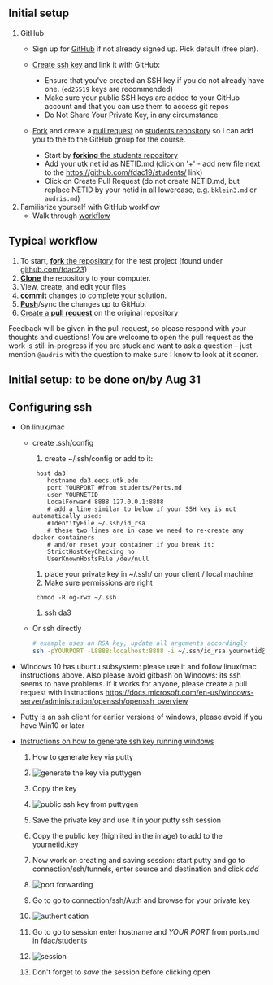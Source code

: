 ## Initial setup

1. GitHub
   * Sign up for [GitHub](https://github.com/) if not already signed
     up. Pick default (free plan).
   * [Create ssh key](https://help.github.com/articles/generating-ssh-keys/) and link it with GitHub:
     - Ensure that you've created an SSH key if you do not already have one. (`ed25519` keys are recommended)
     - Make sure your public SSH keys are added to your GitHub account and that you can use them to access git repos
     - Do Not Share Your Private Key, in any circumstance
   * [Fork](https://help.github.com/articles/fork-a-repo/) and create a [pull request](https://help.github.com/articles/using-pull-requests/) on [students repository](https://github.com/fdac23/students) so I
      can add you to the to the GitHub group for the course.
      
     - Start by [**forking** the students repository](https://github.com/fdac23/students)
     - Add your utk net id as NETID.md (click on '+' - add 
               new file next to the https://github.com/fdac19/students/ link)
     - Click on Create Pull Request (do not create NETID.md, but replace NETID by your netid in all lowercase, e.g. `bklein3.md` or `audris.md`)
1. Familiarize yourself with GitHub workflow
   * Walk through [workflow](#workflow) 
    
## Typical workflow
1. To start, [**fork** the repository][forking] for the test project (found under [github.com/fdac23](https://github.com/fdac23))
1. [**Clone**][ref-clone] the repository to your computer.
1. View, create, and edit your files
1. [**commit**][ref-commit] changes to complete your solution.
1. [**Push**][ref-push]/sync the changes up to GitHub.
1. [Create a **pull request**][pull-request] on the original repository


Feedback will be given in the pull request, so please respond with
your thoughts and questions!  You are welcome to open the pull
request as the work is still in-progress if you are stuck and want
to ask a question – just mention `@audris` with the question to make
sure I know to look at it sooner.

## Initial setup: to be done on/by Aug 31

## Configuring ssh 
  * On linux/mac
     * create .ssh/config
    	1. create ~/.ssh/config or add to it:
        ```ssh
         host da3
            hostname da3.eecs.utk.edu
            port YOURPORT #from students/Ports.md
            user YOURNETID
            LocalForward 8888 127.0.0.1:8888
            # add a line similar to below if your SSH key is not automatically used:
            #IdentityFile ~/.ssh/id_rsa
            # these two lines are in case we need to re-create any docker containers
            # and/or reset your container if you break it:
            StrictHostKeyChecking no
            UserKnownHostsFile /dev/null
         ```

        1. place your private key in ~/.ssh/ on your client / local machine
        1. Make sure permissions are right
         ```
          chmod -R og-rwx ~/.ssh
         ```
        1. ssh da3
    * Or ssh directly 
      ```bash
      # example uses an RSA key, update all arguments accordingly
      ssh -pYOURPORT -L8888:localhost:8888 -i ~/.ssh/id_rsa yournetid@da3.eecs.utk.edu
      ```
  * Windows 10 has ubuntu subsystem: please use it and follow
  linux/mac instructions above. Also please avoid gitbash on Windows: its
  ssh seems to have problems. If it works for anyone, please create a
  pull request with instructions
https://docs.microsoft.com/en-us/windows-server/administration/openssh/openssh_overview


  * Putty is an ssh client for earlier versions of windows, please avoid if you have Win10 or later
  * [Instructions on how to generate ssh key running windows](https://docs.joyent.com/public-cloud/getting-started/ssh-keys/generating-an-ssh-key-manually/manually-generating-your-ssh-key-in-windows) 

       1. How to generate key via putty
       1. ![generate the key via puttygen](https://github.com/fdac21/news/blob/master/PuttyGen.png "generate new key puttygen")

       1. Copy the key
       1. ![public ssh key from puttygen](https://github.com/fdac21/news/blob/master/puttykey.png "public ssh key from puttygen")

       1. Save the private key and use it in your putty ssh session
       1. Copy the public key (highlited in the image) to add to the yournetid.key 
       1. Now work on creating and saving session: start putty and go to connection/ssh/tunnels, enter source and destination and click *add*
       1. ![port forwarding](https://github.com/fdac21/news/blob/master/puttyport.png "select port forwarding")

       1. Go to  go to connection/ssh/Auth and browse for your private key
       1. ![authentication](https://github.com/fdac21/news/blob/master/puttyauth.png "select secret key that was saved above")
       1. Go to  go to session enter hostname and *YOUR PORT* from ports.md in fdac/students
       1. ![session](https://github.com/fdac21/news/blob/master/puttysession.png "start putty session")
       1. Don't forget to _save_ the session before clicking open  


<!-- Links -->
[docker]:http://www.eecs.utk.edu/resources/it/kb/docker
[deliberate-practice]:http://www.psy.fsu.edu/faculty/ericsson/ericsson.exp.perf.html
[pull-request]:https://help.github.com/articles/creating-a-pull-request
[create-repo]: https://help.github.com/articles/create-a-repo
[forking]: https://guides.github.com/activities/forking/
[ref-clone]: http://gitref.org/creating/#clone
[ref-commit]: http://gitref.org/basic/#commit
[ref-push]: http://gitref.org/remotes/#push
[pull-request]: https://help.github.com/articles/creating-a-pull-request
[raw]: https://raw.githubusercontent.com/education/guide/master/docs/forks.md
